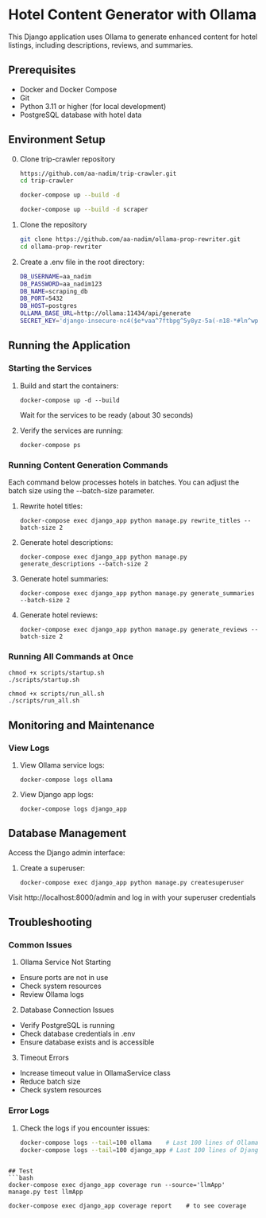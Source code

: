 # Hotel Content Generator with Ollama

This Django application uses Ollama to generate enhanced content for hotel listings, including descriptions, reviews, and summaries.

## Prerequisites
- Docker and Docker Compose
- Git
- Python 3.11 or higher (for local development)
- PostgreSQL database with hotel data

## Environment Setup
0. Clone trip-crawler repository
   ```bash
   https://github.com/aa-nadim/trip-crawler.git
   cd trip-crawler

   docker-compose up --build -d

   docker-compose up --build -d scraper
   ```

1. Clone the repository
    ```bash
    git clone https://github.com/aa-nadim/ollama-prop-rewriter.git
    cd ollama-prop-rewriter
    ```

2. Create a .env file in the root directory:
    ```bash
    DB_USERNAME=aa_nadim
    DB_PASSWORD=aa_nadim123
    DB_NAME=scraping_db
    DB_PORT=5432
    DB_HOST=postgres
    OLLAMA_BASE_URL=http://ollama:11434/api/generate
    SECRET_KEY='django-insecure-nc4($e*vaa^7ftbpg^5y8yz-5a(-n18-*#ln^wpbtw5a0-@e5('
    ```

## Running the Application

### Starting the Services

1. Build and start the containers:
    ```
    docker-compose up -d --build
    ```
   Wait for the services to be ready (about 30 seconds)

2. Verify the services are running:
   ```
   docker-compose ps
   ```

### Running Content Generation Commands

Each command below processes hotels in batches. You can adjust the batch size using the --batch-size parameter.

1. Rewrite hotel titles:
   ```
   docker-compose exec django_app python manage.py rewrite_titles --batch-size 2
   ```
2. Generate hotel descriptions:
   ```
   docker-compose exec django_app python manage.py generate_descriptions --batch-size 2
   ```
3. Generate hotel summaries:
   ```
   docker-compose exec django_app python manage.py generate_summaries --batch-size 2
   ```
4. Generate hotel reviews:
   ```
   docker-compose exec django_app python manage.py generate_reviews --batch-size 2
   ```
### Running All Commands at Once

```
chmod +x scripts/startup.sh
./scripts/startup.sh

chmod +x scripts/run_all.sh
./scripts/run_all.sh
```

## Monitoring and Maintenance

### View Logs

1. View Ollama service logs:
   ```
   docker-compose logs ollama
   ```
2. View Django app logs:
   ```
   docker-compose logs django_app
   ```

## Database Management

Access the Django admin interface:

1. Create a superuser:
   ```
   docker-compose exec django_app python manage.py createsuperuser
   ```

Visit http://localhost:8000/admin and log in with your superuser credentials

## Troubleshooting

### Common Issues

1. Ollama Service Not Starting
- Ensure ports are not in use
- Check system resources
- Review Ollama logs

2. Database Connection Issues
- Verify PostgreSQL is running
- Check database credentials in .env
- Ensure database exists and is accessible

3. Timeout Errors
- Increase timeout value in OllamaService class
- Reduce batch size
- Check system resources

### Error Logs

1. Check the logs if you encounter issues:
   ```bash
   docker-compose logs --tail=100 ollama    # Last 100 lines of Ollama logs
   docker-compose logs --tail=100 django_app # Last 100 lines of Django logs
  ```

## Test
```bash
docker-compose exec django_app coverage run --source='llmApp' manage.py test llmApp

docker-compose exec django_app coverage report    # to see coverage
```